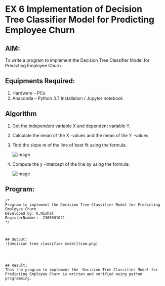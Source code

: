 # EX 6 Implementation of Decision Tree Classifier Model for Predicting Employee Churn

## AIM:
To write a program to implement the Decision Tree Classifier Model for Predicting Employee Churn.

## Equipments Required:
1. Hardware – PCs
2. Anaconda – Python 3.7 Installation / Jupyter notebook

## Algorithm
1. Get the independent variable X and dependent variable Y.
2. Calculate the mean of the X -values and the mean of the Y -values.
3. Find the slope m of the line of best fit using the formula.<p>
![image](https://github.com/user-attachments/assets/0a35246c-911b-49f5-8058-78a4991ede46)

4. Compute the y -intercept of the line by using the formula:<p>
![image](https://github.com/user-attachments/assets/3ac74770-5f52-49f0-bf24-414261e33df4)


## Program:
```
/*
Program to implement the Decision Tree Classifier Model for Predicting Employee Churn.
Developed by: K.Nishal
RegisterNumber:  2305001021
*/



## Output:
![decision tree classifier model](sam.png)




## Result:
Thus the program to implement the  Decision Tree Classifier Model for Predicting Employee Churn is written and verified using python programming.
